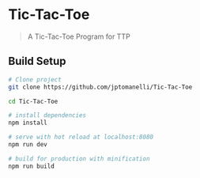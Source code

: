 # Tic-Tac-Toe

> A Tic-Tac-Toe Program for TTP

## Build Setup

``` bash
# Clone project
git clone https://github.com/jptomanelli/Tic-Tac-Toe

cd Tic-Tac-Toe

# install dependencies
npm install

# serve with hot reload at localhost:8080
npm run dev

# build for production with minification
npm run build
```

